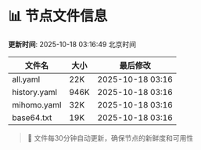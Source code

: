 # 📊 节点文件信息

**更新时间**: 2025-10-18 03:16:49 北京时间

| 文件名 | 大小 | 最后修改 |
|--------|------|----------|
| all.yaml | 22K | 2025-10-18 03:16 |
| history.yaml | 946K | 2025-10-18 03:16 |
| mihomo.yaml | 32K | 2025-10-18 03:16 |
| base64.txt | 19K | 2025-10-18 03:16 |

> 🔄 文件每30分钟自动更新，确保节点的新鲜度和可用性
